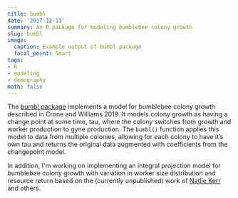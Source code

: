 ```yaml
---
title: bumbl
date: '2017-12-13'
summary: An R package for modeling bumblebee colony growth
slug: bumbl
image:
  caption: Example output of bumbl package
  focal_point: Smart
tags:
- R
- modeling
- demography
math: false
---
```


The [bumbl package](https://github.com/Aariq/bumbl) implements a model for bumblebee colony growth described in Crone and Williams 2019. It models colony growth as having a change point at some time, tau, where the colony switches from growth and worker production to gyne production. The `bumbl()` function applies this model to data from multiple colonies, allowing for each colony to have it’s own tau and returns the original data augmented with coefficients from the changepoint model.

In addition, I'm working on implementing an integral projection model for bumblebee colony growth with variation in worker size distribution and resource return based on the (currently unpublished) work of [Natlie Kerr](https://nataliezoekerr.com/) and others.
